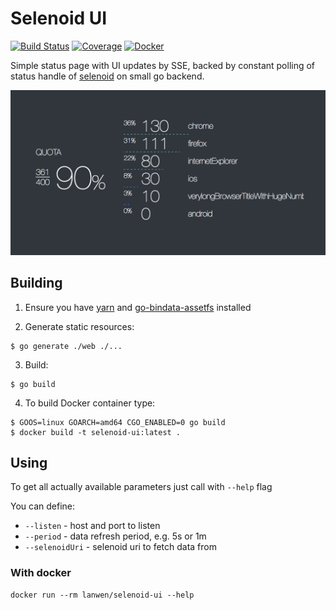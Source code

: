 # Selenoid UI
[![Build Status](https://travis-ci.org/lanwen/selenoid-ui.svg?branch=master)](https://travis-ci.org/lanwen/selenoid-ui)
[![Coverage](https://codecov.io/github/lanwen/selenoid-ui/coverage.svg)](https://codecov.io/gh/lanwen/selenoid-ui)
[![Docker](https://img.shields.io/badge/docker-lanwen%2Fselenoid--ui-blue.svg)](https://hub.docker.com/r/lanwen/selenoid-ui/)

Simple status page with UI updates by SSE,
backed by constant polling of status handle
of [selenoid](https://github.com/aandryashin/selenoid) on small go backend.

![status](docs/img/ui.png)

## Building

1) Ensure you have [yarn](https://github.com/yarnpkg/yarn) and [go-bindata-assetfs](https://github.com/elazarl/go-bindata-assetfs) installed

2) Generate static resources:
```
$ go generate ./web ./...
```
3) Build:
```
$ go build
```
4) To build Docker container type:
```
$ GOOS=linux GOARCH=amd64 CGO_ENABLED=0 go build
$ docker build -t selenoid-ui:latest .
```

## Using

To get all actually available parameters just call with `--help` flag

You can define:

- `--listen` - host and port to listen
- `--period` - data refresh period, e.g. 5s or 1m
- `--selenoidUri` - selenoid uri to fetch data from

### With docker

```
docker run --rm lanwen/selenoid-ui --help
```